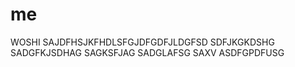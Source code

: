me
==

WOSHI SAJDFHSJKFHDLSFGJDFGDFJLDGFSD
SDFJKGKDSHG
SADGFKJSDHAG
SAGKSFJAG
SADGLAFSG
SAXV
ASDFGPDFUSG
